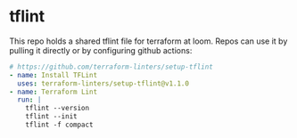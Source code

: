 # tflint

This repo holds a shared tflint file for terraform at loom. Repos can use it by pulling it directly or by configuring github actions:

```yaml
# https://github.com/terraform-linters/setup-tflint
- name: Install TFLint
  uses: terraform-linters/setup-tflint@v1.1.0
- name: Terraform Lint
  run: |
    tflint --version
    tflint --init
    tflint -f compact
```

